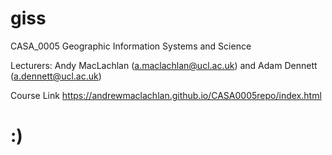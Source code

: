 # giss
CASA_0005 Geographic Information Systems and Science

Lecturers: Andy MacLachlan (a.maclachlan@ucl.ac.uk) and Adam Dennett (a.dennett@ucl.ac.uk)

Course Link
https://andrewmaclachlan.github.io/CASA0005repo/index.html

# :)
